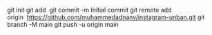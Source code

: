 git init
git add 
git commit -m Initial commit
git remote add origin  https://github.com/muhammedadnanv/instagram-unban.git
git branch -M main
git push -u origin main
